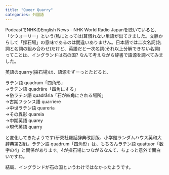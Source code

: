 ```yaml
---
title: "Queer Quarry"
categories: 外国語
---
```


PodcastでNHKのEnglish News - NHK World Radio Japanを聴いていると、「クウォーリー」という(私にとっては)耳慣れない単語が出てきました。文脈からして「採石場」の意味であるのは間違いありません。日本語では二次名詞(名詞と名詞の組み合わせ)だけど、英語だと一次名詞(それ以上分解できない名詞)ってことは、イングランドは石の国? なんて考えながら辞書で語源を調べてみました。

英語のquarry(採石場)は、語源をずーっとたどると、

ラテン語 quadrum「四角形」  
→ラテン語 quadrāre「四角にする」  
→俗ラテン語 quadrāria「石が四角にされる場所」  
→古期フランス語 quarriere  
→中世ラテン語 quareria  
→その異形 quareia  
→中期英語 quarey  
→現代英語 quarry

と変化してきたようです(研究社羅話辞典改訂版、小学館ランダムハウス英和大辞典第2版)。ラテン語 quadrum「四角形」は、もちろんラテン語 quattuor「数字の4」と関係があります。4が採石場につながるなんて、ちょっと意外で面白いですね。

結局、イングランドが石の国というわけではなかったようです。
